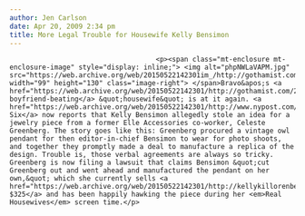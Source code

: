 ```yaml
---
author: Jen Carlson
date: Apr 20, 2009 2:34 pm
title: More Legal Trouble for Housewife Kelly Bensimon
---
```


	
										<p><span class="mt-enclosure mt-enclosure-image" style="display: inline;"> <img alt="phpNWLaVAPM.jpg" src="https://web.archive.org/web/20150522142301im_/http://gothamist.com/attachments/arts_jen/phpNWLaVAPM.jpg" width="99" height="130" class="image-right"> </span>Bravo&apos;s <a href="https://web.archive.org/web/20150522142301/http://gothamist.com/2009/04/01/real_houswife_claims_shes_the_real.php">alleged boyfriend-beating</a> &quot;housewife&quot; is at it again. <a href="https://web.archive.org/web/20150522142301/http://www.nypost.com/seven/04202009/gossip/pagesix/housewife_kelly_bensimon_stole_my_owl_165303.htm">Page Six</a> now reports that Kelly Bensimon allegedly stole an idea for a jewelry piece from a former Elle Accessories co-worker, Celeste Greenberg. The story goes like this: Greenberg procured a vintage owl pendant for then editor-in-chief Bensimon to wear for photo shoots, and together they promptly made a deal to manufacture a replica of the design. Trouble is, those verbal agreements are always so tricky. Greenberg is now filing a lawsuit that claims Bensimon &quot;cut Greenberg out and went ahead and manufactured the pendant on her own,&quot; which she currently sells <a href="https://web.archive.org/web/20150522142301/http://kellykillorenbensimon.com/jewelry.html">for $325</a> and has been happily hawking the piece during her <em>Real Housewives</em> screen time.</p>					
										
									
				